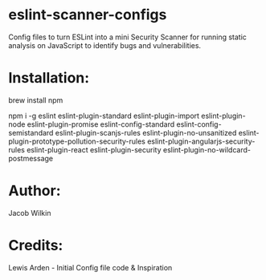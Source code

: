 # eslint-scanner-configs
Config files to turn ESLint into a mini Security Scanner for running static analysis on JavaScript to identify bugs and vulnerabilities.

# Installation:
brew install npm

npm i -g eslint eslint-plugin-standard eslint-plugin-import eslint-plugin-node eslint-plugin-promise eslint-config-standard eslint-config-semistandard eslint-plugin-scanjs-rules eslint-plugin-no-unsanitized eslint-plugin-prototype-pollution-security-rules eslint-plugin-angularjs-security-rules eslint-plugin-react eslint-plugin-security eslint-plugin-no-wildcard-postmessage





# Author: 
Jacob Wilkin

# Credits: 
Lewis Arden - Initial Config file code & Inspiration
